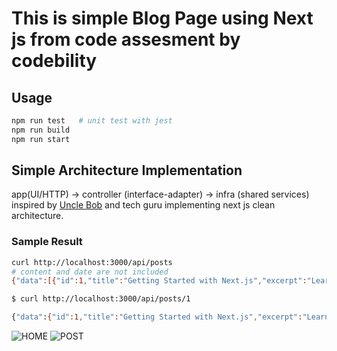# This is simple Blog Page using Next js from code assesment by codebility

## Usage
```bash
npm run test   # unit test with jest
npm run build 
npm run start
```

## Simple Architecture Implementation
app(UI/HTTP) -> controller (interface-adapter) -> infra (shared services)
inspired by [Uncle Bob](https://blog.cleancoder.com/uncle-bob/2012/08/13/the-clean-architecture.html) and tech guru implementing next js clean architecture.

### Sample Result
```bash
curl http://localhost:3000/api/posts
# content and date are not included
{"data":[{"id":1,"title":"Getting Started with Next.js","excerpt":"Learn the basics of Next.js and how to create your first app"},{"id":2,"title":"Styling in Next.js","excerpt":"Different ways to style your Next.js application"},{"id":3,"title":"Automate with Bash Script","excerpt":"Why it's better to use Bash scripts than manually typing in the terminal"},{"id":4,"title":"Deploying a Next.js App","excerpt":"How to deploy your Next.js project to Vercel or other platforms"}]}
```

```bash
$ curl http://localhost:3000/api/posts/1

{"data":{"id":1,"title":"Getting Started with Next.js","excerpt":"Learn the basics of Next.js and how to create your first app","content":"Next.js is a React framework that enables server-side rendering and generating static websites for React-based web applications. It offers built-in routing, file-system based pages, and automatic code splitting for performance. To get started, install Next.js via `npx create-next-app` and begin building your pages inside the `pages` directory. You can use `getServerSideProps`, `getStaticProps`, and API routes to control data fetching.","date":"2025-04-15"}}
```

![HOME]('./assets/home.png')
![POST]('./assets/post.png')